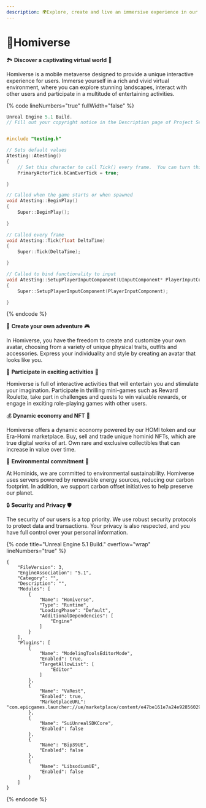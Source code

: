 ```yaml
---
description: 🌍Explore, create and live an immersive experience in our mobile metaverse!
---
```


# 📱Homiverse

🏞️ **Discover a captivating virtual world** 🌠

Homiverse is a mobile metaverse designed to provide a unique interactive experience for users. Immerse yourself in a rich and vivid virtual environment, where you can explore stunning landscapes, interact with other users and participate in a multitude of entertaining activities.



{% code lineNumbers="true" fullWidth="false" %}
```cpp
Unreal Engine 5.1 Build.
// Fill out your copyright notice in the Description page of Project Settings.


#include "testing.h"

// Sets default values
Atesting::Atesting()
{
 	// Set this character to call Tick() every frame.  You can turn this off to improve performance if you don't need it.
	PrimaryActorTick.bCanEverTick = true;

}

// Called when the game starts or when spawned
void Atesting::BeginPlay()
{
	Super::BeginPlay();
	
}

// Called every frame
void Atesting::Tick(float DeltaTime)
{
	Super::Tick(DeltaTime);

}

// Called to bind functionality to input
void Atesting::SetupPlayerInputComponent(UInputComponent* PlayerInputComponent)
{
	Super::SetupPlayerInputComponent(PlayerInputComponent);

}
```
{% endcode %}



🚀 **Create your own adventure** 🎮

In Homiverse, you have the freedom to create and customize your own avatar, choosing from a variety of unique physical traits, outfits and accessories. Express your individuality and style by creating an avatar that looks like you.



🌟 **Participate in exciting activities** 🎉

Homiverse is full of interactive activities that will entertain you and stimulate your imagination. Participate in thrilling mini-games such as Reward Roulette, take part in challenges and quests to win valuable rewards, or engage in exciting role-playing games with other users.



💰 **Dynamic economy and NFT** 💎

Homiverse offers a dynamic economy powered by our HOMI token and our Era-Homi marketplace. Buy, sell and trade unique hominid NFTs, which are true digital works of art. Own rare and exclusive collectibles that can increase in value over time.



🌿 **Environmental commitment** 🌱

At Hominids, we are committed to environmental sustainability. Homiverse uses servers powered by renewable energy sources, reducing our carbon footprint. In addition, we support carbon offset initiatives to help preserve our planet.



🔒 **Security and Privacy** 🛡️

The security of our users is a top priority. We use robust security protocols to protect data and transactions. Your privacy is also respected, and you have full control over your personal information.

{% code title="Unreal Engine 5.1 Build." overflow="wrap" lineNumbers="true" %}
```unrealscript
{
	"FileVersion": 3,
	"EngineAssociation": "5.1",
	"Category": "",
	"Description": "",
	"Modules": [
		{
			"Name": "Homiverse",
			"Type": "Runtime",
			"LoadingPhase": "Default",
			"AdditionalDependencies": [
				"Engine"
			]
		}
	],
	"Plugins": [
		{
			"Name": "ModelingToolsEditorMode",
			"Enabled": true,
			"TargetAllowList": [
				"Editor"
			]
		},
		{
			"Name": "VaRest",
			"Enabled": true,
			"MarketplaceURL": "com.epicgames.launcher://ue/marketplace/content/e47be161e7a24e928560290abd5dcc4f"
		},
		{
			"Name": "SuiUnrealSDKCore",
			"Enabled": false
		},
		{
			"Name": "Bip39UE",
			"Enabled": false
		},
		{
			"Name": "LibsodiumUE",
			"Enabled": false
		}
	]
}
```
{% endcode %}
